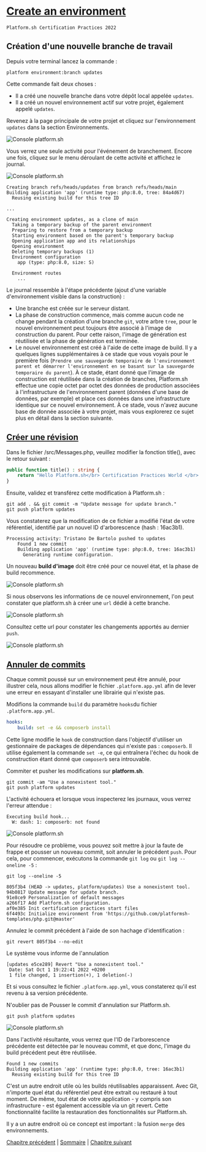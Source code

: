 # [Create an environment](https://master-7rqtwti-4mh7eev5ydrdo.eu-3.platformsh.site/getstarted/basics/git-started/branch.html#create-an-environment)

`Platform.sh Certification Practices 2022`

## Création d'une nouvelle branche de travail

Depuis votre terminal lancez la commande :

```
platform environment:branch updates
```

Cette commande fait deux choses :

- Il a créé une nouvelle branche dans votre dépôt local appelée `updates`.
- Il a créé un nouvel environnement actif sur votre projet, également appelé `updates`.

Revenez à la page principale de votre projet et cliquez sur l'environnement `updates` dans la section Environnements.

![Console platform.sh](./img/bo-016.jpg)

Vous verrez une seule activité pour l'événement de branchement. Encore une fois, cliquez sur le menu déroulant de cette activité et affichez le journal.

![Console platform.sh](./img/bo-019.jpg)

```
Creating branch refs/heads/updates from branch refs/heads/main
Building application 'app' (runtime type: php:8.0, tree: 84a4d67)
  Reusing existing build for this tree ID

...

Creating environment updates, as a clone of main
  Taking a temporary backup of the parent environment
  Preparing to restore from a temporary backup
  Starting environment based on the parent's temporary backup
  Opening application app and its relationships
  Opening environment
  Deleting temporary backups (1)
  Environment configuration
    app (type: php:8.0, size: S)

  Environment routes
    ...
```

Le journal ressemble à l'étape précédente (ajout d'une variable d'environnement visible dans la construction) :

- Une branche est créée sur le serveur distant.
- La phase de construction commence, mais comme aucun code ne change pendant la création d'une branche `git`, votre arbre `tree`, pour le nouvel environnement peut toujours être associé à l'image de construction du parent. Pour cette raison, l'image de génération est réutilisée et la phase de génération est terminée.
- Le nouvel environnement est créé à l'aide de cette image de build. Il y a quelques lignes supplémentaires à ce stade que vous voyais pour le première fois (`Prendre une sauvegarde temporaire de l'environnement parent et démarrer l'environnement en se basant sur la sauvegarde temporaire du parent`). À ce stade, étant donné que l'image de construction est réutilisée dans la création de branches, Platform.sh effectue une copie octet par octet des données de production associées à l'infrastructure de l'environnement parent (données d'une base de données, par exemple) et place ces données dans une infrastructure identique sur ce nouvel environnement. À ce stade, vous n'avez aucune base de donnée associée à votre projet, mais vous explorerez ce sujet plus en détail dans la section suivante.

## [Créer une révision](https://master-7rqtwti-4mh7eev5ydrdo.eu-3.platformsh.site/getstarted/basics/git-started/branch.html#make-a-revision)

Dans le fichier /src/Messages.php, veuillez modifier la fonction title(), avec le retour suivant :

```php
public function title() : string {
    return "Hello Platform.sh</br> Certification Practices World </br> Update branche";
}
```

Ensuite, validez et transférez cette modification à Platform.sh :

```
git add . && git commit -m "Update message for update branch."
git push platform updates
```

Vous constaterez que la modification de ce fichier a modifié l'état de votre référentiel, identifié par un nouvel ID d'arborescence (hash : 16ac3b1).

```
Processing activity: Tristano De Bartolo pushed to updates
    Found 1 new commit
    Building application 'app' (runtime type: php:8.0, tree: 16ac3b1)
      Generating runtime configuration.
```

Un nouveau **build d'image** doit être créé pour ce nouvel état, et la phase de build recommence.

![Console platform.sh](./img/bo-018.jpg)

Si nous observons les informations de ce nouvel environnement, l'on peut constater que platform.sh à créer une `url` dédié à cette branche.

![Console platform.sh](./img/bo-020.jpg)

Consultez cette url pour constater les changements apportés au dernier `push`.

![Console platform.sh](./img/bo-021.jpg)

## [Annuler de commits](https://master-7rqtwti-4mh7eev5ydrdo.eu-3.platformsh.site/getstarted/basics/git-started/branch.html#reverting-commits)

Chaque commit poussé sur un environnement peut être annulé, pour illustrer cela, nous allons modifier le fichier `.platform.app.yml` afin de lever une erreur en essayant d'installer une librairie qui n'existe pas.

Modifions la commande `build` du paramètre `hooks`du fichier `.platform.app.yml`.

```yml
hooks:
    build: set -e && composerb install
```

Cette ligne modifie le `hook` de construction dans l'objectif d'utiliser un gestionnaire de packages de dépendances qui n'existe pas : `composerb`. Il utilise également la commande `set -e`, ce qui entraînera l'échec du hook de construction étant donné que `composerb` sera introuvable.

Commiter et pusher les modifications sur **platform.sh**.

```
git commit -am "Use a nonexistent tool."
git push platform updates
```

L'activité échouera et lorsque vous inspecterez les journaux, vous verrez l'erreur attendue :

```
Executing build hook...
  W: dash: 1: composerb: not found
```

![Console platform.sh](./img/bo-022.jpg)

Pour résoudre ce problème, vous pouvez soit mettre à jour la faute de frappe et pousser un nouveau commit, soit annuler le précédent `push`. Pour cela, pour commencer, exécutons la commande `git log` ou `git log --oneline -5` :

```
git log --oneline -5
```

```
805f3b4 (HEAD -> updates, platform/updates) Use a nonexistent tool.
94b0817 Update message for update branch.
91e8ce9 Personalization of default messages
a266f17 Add Platform.sh configuration.
af0e385 Init certification practices start files
6f4493c Initialize environment from 'https://github.com/platformsh-templates/php.git@master'
```

Annulez le commit précédent à l'aide de son hachage d'identification :

```
git revert 805f3b4 --no-edit
```

Le système vous informe de l'annulation

```
[updates e5ce289] Revert "Use a nonexistent tool."
 Date: Sat Oct 1 19:22:41 2022 +0200
 1 file changed, 1 insertion(+), 1 deletion(-)
```

Et si vous consultez le fichier `.platform.app.yml`, vous constaterez qu'il est revenu à sa version précédente.

N'oublier pas de Pousser le commit d'annulation sur Platform.sh.

```
git push platform updates
```
![Console platform.sh](./img/bo-023.jpg)

Dans l'activité résultante, vous verrez que l'ID de l'arborescence précédente est détectée par le nouveau commit, et que donc, l'image du build précédent peut être réutilisée.

```
Found 1 new commits
Building application 'app' (runtime type: php:8.0, tree: 16ac3b1)
  Reusing existing build for this tree ID
```

C'est un autre endroit utile où les builds réutilisables apparaissent. Avec Git, n'importe quel état du référentiel peut être extrait ou restauré à tout moment. De même, tout état de votre application - y compris son infrastructure - est également accessible via un git revert. Cette fonctionnalité facilite la restauration des fonctionnalités sur Platform.sh.

Il y a un autre endroit où ce concept est important : la fusion `merge` des environnements.

[Chapitre précédent](./chapter-5.md) | [Sommaire](../README.md) | [Chapitre suivant](./chapter-7.md)
